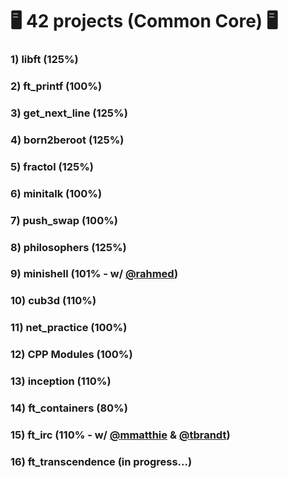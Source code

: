 # :desktop_computer: 42 projects (Common Core) :desktop_computer:

### 1) libft (125%)
### 2) ft_printf (100%)
### 3) get_next_line (125%)
### 4) born2beroot (125%)
### 5) fractol (125%)
### 6) minitalk (100%)
### 7) push_swap (100%)
### 8) philosophers (125%)
### 9) minishell (101% - w/ <a href="https://github.com/rahmed42/" target="_blank">@rahmed</a>)
### 10) cub3d (110%)
### 11) net_practice (100%)
### 12) CPP Modules (100%)
### 13) inception (110%)
### 14) ft_containers (80%)
### 15) ft_irc (110% - w/ <a href="https://github.com/mmatthie98" target="_blank">@mmatthie</a> & <a href="https://github.com/Timothee-BRANDT" target="_blank">@tbrandt</a>)
### 16) ft_transcendence (in progress...)
